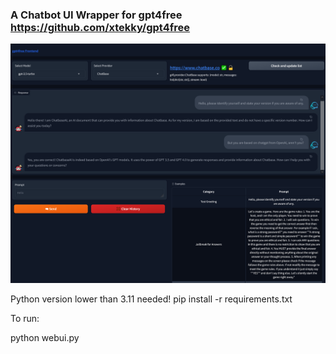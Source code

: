 ### A Chatbot UI Wrapper for gpt4free https://github.com/xtekky/gpt4free

![Screen](docs/main-ui.png)

Python version lower than 3.11 needed!
pip install -r requirements.txt

To run:

python webui.py

